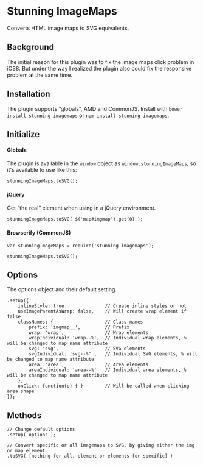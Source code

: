 # Stunning ImageMaps
Converts HTML image maps to SVG equivalents.

## Background
The initial reason for this plugin was to fix the image maps click problem in iOS8. But under the way I realized the plugin also could fix the responsive problem at the same time.

## Installation
The plugin supports ”globals”, AMD and CommonJS. Install with `bower install stunning-imagemaps` or `npm install stunning-imagemaps`.

## Initialize

#### Globals
The plugin is available in the `window` object as `window.stunningImageMaps`, so it's available to use like this:


```
stunningImageMaps.toSVG();
```

#### jQuery
Get “the real“ element when using in a jQuery environment.

```
stunningImageMaps.toSVG( $('map#imgmap').get(0) );
```

#### Browserify (CommonJS)
```
var stunningImageMaps = require('stunning-imagemaps');

stunningImageMaps.toSVG();
```
## Options
The options object and their default setting.

```
.setup({
	inlineStyle: true	 			// Create inline styles or not
	useImageParentAsWrap: false,	// Will create wrap element if false
	classNames: {					// Class names
		prefix: 'imgmap__', 		// Prefix
		wrap: 'wrap',				// Wrap elements
		wrapIndividual: 'wrap--%',	// Individual wrap elements, % will be changed to map name attribute
		svg: 'svg',					// SVG elements
		svgIndividual: 'svg--%'	,	// Individual SVG elements, % will be changed to map name attribute
		area: 'area',				// Area elements
		areaIndividual: 'area--%'	// Individual area elements, % will be changed to map name attribute
	},
	onClick: function(e) { }		// Will be called when clicking area shape
});
```
## Methods

```
// Change default options
.setup( options );

// Convert specific or all imagemaps to SVG, by giving either the img or map element.
.toSVG( [nothing for all, element or elements for specific] )
```
